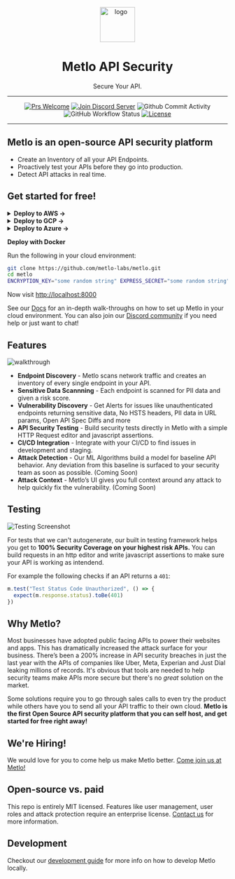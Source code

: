 <p align="center">
  <picture>
    <source media="(prefers-color-scheme: dark)" srcset="https://storage.googleapis.com/metlo-security-public-images/metlo_logo_horiz_negative%404x.png" height="80">
    <img alt="logo" src="https://storage.googleapis.com/metlo-security-public-images/metlo_logo_horiz%404x.png" height="80">
  </picture>
  <h1 align="center">Metlo API Security</h1>
  <p align="center">Secure Your API.</p>
</p>

---

<div align="center">

[![Prs Welcome](https://img.shields.io/badge/PRs-welcome-brightgreen.svg?style=shields)](http://makeapullrequest.com)
[![Join Discord Server](https://img.shields.io/badge/discord%20community-join-blue)](https://discord.gg/4xhumff9BX)
![Github Commit Activity](https://img.shields.io/github/commit-activity/m/metlo-labs/metlo)
![GitHub Workflow Status](https://img.shields.io/github/workflow/status/metlo-labs/metlo/build)
[![License](https://img.shields.io/badge/license-MIT-brightgreen)](/LICENSE)

</div>

---

## Metlo is an open-source API security platform

- Create an Inventory of all your API Endpoints.
- Proactively test your APIs before they go into production.
- Detect API attacks in real time.

## Get started for free!

<details>
    <summary><strong>Deploy to AWS →</strong></summary>
    <hr>
    <picture>
      <source media="(prefers-color-scheme: dark)" srcset="https://metlo-api-security-public.s3.us-west-2.amazonaws.com/aws-dark.svg" height="40">
      <img alt="logo" src="https://metlo-api-security-public.s3.us-west-2.amazonaws.com/aws-light.svg" height="40">
    </picture>
    <h4>Metlo has ready to use AMIs in different regions to get started in a few clicks:</h4>
    <a href="https://backend.metlo.com/deploy/aws?region=us-west-1">
      <img height="50px" src="https://metlo-api-security-public.s3.us-west-2.amazonaws.com/aws-deploy-us-west-1-light.svg"/>
    </a>
    <span>&nbsp;</span>
    <a href="https://backend.metlo.com/deploy/aws?region=us-west-2">
      <img height="50px" src="https://metlo-api-security-public.s3.us-west-2.amazonaws.com/aws-deploy-us-west-2-light.svg"/>
    </a>
    <span>&nbsp;</span>
    <a href="https://backend.metlo.com/deploy/aws?region=us-east-1">
      <img height="50px" src="https://metlo-api-security-public.s3.us-west-2.amazonaws.com/aws-deploy-us-east-1-light.svg"/>
    </a>
    <span>&nbsp;</span>
    <a href="https://backend.metlo.com/deploy/aws?region=us-east-2">
      <img height="50px" src="https://metlo-api-security-public.s3.us-west-2.amazonaws.com/aws-deploy-us-east-2-light.svg"/>
    </a>
    <p></p>
    <p><i>Let us know if you need an AMI in a different region!</i></p>
   
  #### Once you've launched your instance run the following in the instance to start Metlo:
  ```bash
  $ sudo metlo-deploy init-env
  $ sudo metlo-deploy update
  $ sudo metlo-deploy start
  ```

#### Then you can tunnel locally to access the UI

```bash
$ ssh -i $SSH_KEY -L 8000:localhost:8000 -N -f ec2-user@$INSTANCE_IP
```

  <hr>
</details>

<details>
  <summary><strong>Deploy to GCP →</strong></summary>
  <hr>
  <img alt="logo" src="https://metlo-api-security-public.s3.us-west-2.amazonaws.com/gcp.svg" height="40">
   
  #### Run the following command to spin up Metlo in GCP:
  ```bash
  $ export PROJECT_ID="<YOUR_PROJECT_ID>"
  $ gcloud compute instances create metlo-api-security --image-family=metlo-api-security --image-project=metlo-security --project=$PROJECT_ID --machine-type e2-standard-2
  ```
  #### Once you've launched your instance run the following in the instance to start Metlo:
  ```bash
  $ sudo metlo-deploy init-env
  $ sudo metlo-deploy update
  $ sudo metlo-deploy start
  ```

#### Then you can tunnel locally to access the UI

```bash
gcloud --project=$PROJECT_ID beta compute ssh $INSTANCE_NAME -- -L 8000:localhost:8000 -N -f
```

  <hr>
</details>

<details>
  <summary><strong>Deploy to Azure →</strong></summary>
  <hr>
  
  <a href="https://portal.azure.com/#create/Microsoft.Template/uri/https%3A%2F%2Fraw.githubusercontent.com%2Fsandervandevelde%2Fdeploy-to-azure-button%2Fmain%2Fmain.json" target="_blank">
    <img src="https://aka.ms/deploytoazurebutton" scale="0" height="40"/>
  </a>
  <h4>Metlo is ready to use in all regions of the world for azure</h4>

</details>

**Deploy with Docker**

Run the following in your cloud environment:

```bash
git clone https://github.com/metlo-labs/metlo.git
cd metlo
ENCRYPTION_KEY="some random string" EXPRESS_SECRET="some random string" docker-compose up -d
```

Now visit [http://localhost:8000](http://localhost:8000)

See our [Docs](https://docs.metlo.com/docs) for an in-depth walk-throughs on how to set up Metlo in your cloud environment. You can also join our [Discord community](https://discord.gg/4xhumff9BX) if you need help or just want to chat!

## Features

![walkthrough](https://storage.googleapis.com/metlo-security-public-images/walkthrough.gif)

- **Endpoint Discovery** - Metlo scans network traffic and creates an inventory of every single endpoint in your API.
- **Sensitive Data Scannning** - Each endpoint is scanned for PII data and given a risk score.
- **Vulnerability Discovery** - Get Alerts for issues like unauthenticated endpoints returning sensitive data, No HSTS headers, PII data in URL params, Open API Spec Diffs and more
- **API Security Testing** - Build security tests directly in Metlo with a simple HTTP Request editor and javascript assertions.
- **CI/CD Integration** - Integrate with your CI/CD to find issues in development and staging.
- **Attack Detection** - Our ML Algorithms build a model for baseline API behavior. Any deviation from this baseline is surfaced to your security team as soon as possible. (Coming Soon)
- **Attack Context** - Metlo’s UI gives you full context around any attack to help quickly fix the vulnerability. (Coming Soon)

## Testing

![Testing Screenshot](https://storage.googleapis.com/metlo-security-public-images/testing.png)

For tests that we can't autogenerate, our built in testing framework helps you get to **100% Security Coverage on your highest risk APIs.** You can build requests in an http editor and write javascript assertions to make sure your API is working as intendend.

For example the following checks if an API returns a `401`:

```javascript
m.test("Test Status Code Unauthorized", () => {
  expect(m.response.status).toBe(401)
})
```

## Why Metlo?

Most businesses have adopted public facing APIs to power their websites and apps.
This has dramatically increased the attack surface for your business.
There’s been a 200% increase in API security breaches in just the last year with the APIs of companies like Uber, Meta, Experian and Just Dial leaking millions of records.
It's obvious that tools are needed to help security teams make APIs more secure but there's no _great_ solution on the market.

Some solutions require you to go through sales calls to even try the product while others have you to send all your API traffic to their own cloud. **Metlo is the first Open Source API security platform that you can self host, and get started for free right away!**

## We're Hiring!

We would love for you to come help us make Metlo better. [Come join us at Metlo!](mailto:akshay@metlo.com)

## Open-source vs. paid

This repo is entirely MIT licensed. Features like user management, user roles and attack protection require an enterprise license. [Contact us](mailto:shri@metlo.com) for more information.

## Development

Checkout our [development guide](https://docs.metlo.com/docs/development-guide) for more info on how to develop Metlo locally.
